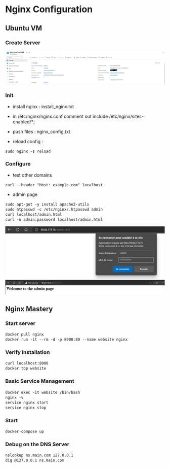 # Nginx Configuration


## Ubuntu VM

### Create Server
<img src="/pictures/ubuntu.png" title="ubuntu"  width="900">

### Init

- install nginx : install_nginx.txt

- in /etc/nginx/nginx.conf comment out include /etc/nginx/sites-enabled/*;

- push files : nginx_config.txt

- reload config :
```
sudo nginx -s reload
```

### Configure

- test other domains
```
curl --header "Host: example.com" localhost
```

- admin page
```
sudo apt-get -y install apache2-utils
sudo htpasswd -c /etc/nginx/.htpasswd admin
curl localhost/admin.html
curl -u admin:password localhost/admin.html
```
<img src="/pictures/admin.png" title="admin"  width="900">
<img src="/pictures/admin1.png" title="admin"  width="900">


## Nginx Mastery

### Start server
```
docker pull nginx
docker run -it --rm -d -p 8000:80 --name website nginx
```

### Verify installation
```
curl localhost:8000
docker top website
```

### Basic Service Management
```
docker exec -it website /bin/bash
nginx -v
service nginx start
service nginx stop
```

### Start
```
docker-compose up
```

### Debug on the DNS Server
```
nslookup ns.main.com 127.0.0.1
dig @127.0.0.1 ns.main.com
```
